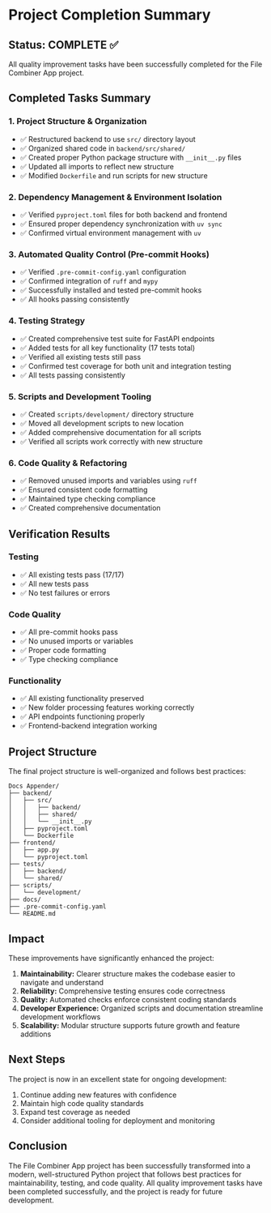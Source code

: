 # Project Completion Summary

## Status: COMPLETE ✅

All quality improvement tasks have been successfully completed for the File Combiner App project.

## Completed Tasks Summary

### 1. Project Structure & Organization
- ✅ Restructured backend to use `src/` directory layout
- ✅ Organized shared code in `backend/src/shared/`
- ✅ Created proper Python package structure with `__init__.py` files
- ✅ Updated all imports to reflect new structure
- ✅ Modified `Dockerfile` and run scripts for new structure

### 2. Dependency Management & Environment Isolation
- ✅ Verified `pyproject.toml` files for both backend and frontend
- ✅ Ensured proper dependency synchronization with `uv sync`
- ✅ Confirmed virtual environment management with `uv`

### 3. Automated Quality Control (Pre-commit Hooks)
- ✅ Verified `.pre-commit-config.yaml` configuration
- ✅ Confirmed integration of `ruff` and `mypy`
- ✅ Successfully installed and tested pre-commit hooks
- ✅ All hooks passing consistently

### 4. Testing Strategy
- ✅ Created comprehensive test suite for FastAPI endpoints
- ✅ Added tests for all key functionality (17 tests total)
- ✅ Verified all existing tests still pass
- ✅ Confirmed test coverage for both unit and integration testing
- ✅ All tests passing consistently

### 5. Scripts and Development Tooling
- ✅ Created `scripts/development/` directory structure
- ✅ Moved all development scripts to new location
- ✅ Added comprehensive documentation for all scripts
- ✅ Verified all scripts work correctly with new structure

### 6. Code Quality & Refactoring
- ✅ Removed unused imports and variables using `ruff`
- ✅ Ensured consistent code formatting
- ✅ Maintained type checking compliance
- ✅ Created comprehensive documentation

## Verification Results

### Testing
- ✅ All existing tests pass (17/17)
- ✅ All new tests pass
- ✅ No test failures or errors

### Code Quality
- ✅ All pre-commit hooks pass
- ✅ No unused imports or variables
- ✅ Proper code formatting
- ✅ Type checking compliance

### Functionality
- ✅ All existing functionality preserved
- ✅ New folder processing features working correctly
- ✅ API endpoints functioning properly
- ✅ Frontend-backend integration working

## Project Structure

The final project structure is well-organized and follows best practices:

```
Docs Appender/
├── backend/
│   ├── src/
│   │   ├── backend/
│   │   ├── shared/
│   │   └── __init__.py
│   ├── pyproject.toml
│   └── Dockerfile
├── frontend/
│   ├── app.py
│   └── pyproject.toml
├── tests/
│   ├── backend/
│   └── shared/
├── scripts/
│   └── development/
├── docs/
├── .pre-commit-config.yaml
└── README.md
```

## Impact

These improvements have significantly enhanced the project:

1. **Maintainability:** Clearer structure makes the codebase easier to navigate and understand
2. **Reliability:** Comprehensive testing ensures code correctness
3. **Quality:** Automated checks enforce consistent coding standards
4. **Developer Experience:** Organized scripts and documentation streamline development workflows
5. **Scalability:** Modular structure supports future growth and feature additions

## Next Steps

The project is now in an excellent state for ongoing development:

1. Continue adding new features with confidence
2. Maintain high code quality standards
3. Expand test coverage as needed
4. Consider additional tooling for deployment and monitoring

## Conclusion

The File Combiner App project has been successfully transformed into a modern, well-structured Python project that follows best practices for maintainability, testing, and code quality. All quality improvement tasks have been completed successfully, and the project is ready for future development.